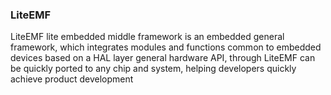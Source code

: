 ### LiteEMF

LiteEMF lite embedded middle framework is an embedded general framework, which integrates modules and functions common to embedded devices based on a HAL layer general hardware API, through LiteEMF can be quickly ported to any chip and system, helping developers quickly achieve product development